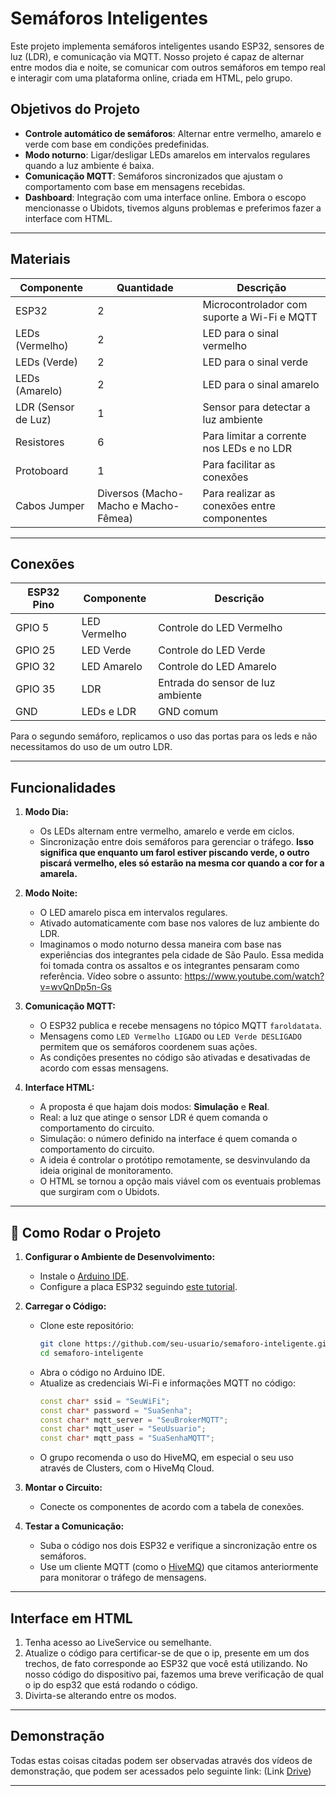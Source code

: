 # Semáforos Inteligentes 

Este projeto implementa semáforos inteligentes usando ESP32, sensores de luz (LDR), e comunicação via MQTT. Nosso projeto é capaz de alternar entre modos dia e noite, se comunicar com outros semáforos em tempo real e interagir com uma plataforma online, criada em HTML, pelo grupo. 

## Objetivos do Projeto

- **Controle automático de semáforos**: Alternar entre vermelho, amarelo e verde com base em condições predefinidas.
- **Modo noturno**: Ligar/desligar LEDs amarelos em intervalos regulares quando a luz ambiente é baixa.
- **Comunicação MQTT**: Semáforos sincronizados que ajustam o comportamento com base em mensagens recebidas.
- **Dashboard**: Integração com uma interface online. Embora o escopo mencionasse o Ubidots, tivemos alguns problemas e preferimos fazer a interface com HTML. 

---

## Materiais

| Componente         | Quantidade | Descrição                                                                 |
|---------------------|------------|---------------------------------------------------------------------------|
| ESP32              | 2          | Microcontrolador com suporte a Wi-Fi e MQTT                              |
| LEDs (Vermelho)    | 2          | LED para o sinal vermelho                                      |
| LEDs (Verde)       | 2          | LED para o sinal verde                                         |
| LEDs (Amarelo)     | 2          | LED para o sinal amarelo                                       |
| LDR (Sensor de Luz)| 1          | Sensor para detectar a luz ambiente                                      |
| Resistores         | 6          | Para limitar a corrente nos LEDs e no LDR                               |
| Protoboard         | 1          | Para facilitar as conexões                                              |
| Cabos Jumper       | Diversos (Macho-Macho e Macho-Fêmea)   | Para realizar as conexões entre componentes                              |

---

## Conexões

| ESP32 Pino | Componente       | Descrição                                |
|------------|------------------|------------------------------------------|
| GPIO 5     | LED Vermelho    | Controle do LED Vermelho                 |
| GPIO 25    | LED Verde       | Controle do LED Verde                    |
| GPIO 32    | LED Amarelo     | Controle do LED Amarelo                  |
| GPIO 35    | LDR             | Entrada do sensor de luz ambiente        |
| GND        | LEDs e LDR       | GND comum                                |

Para o segundo semáforo, replicamos o uso das portas para os leds e não necessitamos do uso de um outro LDR. 

---

## Funcionalidades

1. **Modo Dia:**
   - Os LEDs alternam entre vermelho, amarelo e verde em ciclos.
   - Sincronização entre dois semáforos para gerenciar o tráfego. **Isso significa que enquanto um farol estiver piscando verde, o outro piscará vermelho, eles só estarão na mesma cor quando a cor for a amarela.**
    

2. **Modo Noite:**
   - O LED amarelo pisca em intervalos regulares.
   - Ativado automaticamente com base nos valores de luz ambiente do LDR.
   - Imaginamos o modo noturno dessa maneira com base nas experiências dos integrantes pela cidade de São Paulo. Essa medida foi tomada contra os assaltos e os integrantes pensaram como referência. Vídeo sobre o assunto: https://www.youtube.com/watch?v=wvQnDp5n-Gs 

3. **Comunicação MQTT:**
   - O ESP32 publica e recebe mensagens no tópico MQTT `faroldatata`.
   - Mensagens como `LED Vermelho LIGADO` ou `LED Verde DESLIGADO` permitem que os semáforos coordenem suas ações.
   - As condições presentes no código são ativadas e desativadas de acordo com essas mensagens. 

4. **Interface HTML:**
   - A proposta é que hajam dois modos: **Simulação** e **Real**.
   - Real: a luz que atinge o sensor LDR é quem comanda o comportamento do circuito.
   - Simulação: o número definido na interface é quem comanda o comportamento do circuito.
   - A ideia é controlar o protótipo remotamente, se desvinvulando da ideia original de monitoramento.
   - O HTML se tornou a opção mais viável com os eventuais problemas que surgiram com o Ubidots. 

---

## 🚀 Como Rodar o Projeto

1. **Configurar o Ambiente de Desenvolvimento:**
   - Instale o [Arduino IDE](https://www.arduino.cc/en/software).
   - Configure a placa ESP32 seguindo [este tutorial](https://randomnerdtutorials.com/installing-the-esp32-board-in-arduino-ide-windows-instructions/).

2. **Carregar o Código:**
   - Clone este repositório:
     ```bash
     git clone https://github.com/seu-usuario/semaforo-inteligente.git
     cd semaforo-inteligente
     ```
   - Abra o código no Arduino IDE.
   - Atualize as credenciais Wi-Fi e informações MQTT no código:
     ```cpp
     const char* ssid = "SeuWiFi";
     const char* password = "SuaSenha";
     const char* mqtt_server = "SeuBrokerMQTT";
     const char* mqtt_user = "SeuUsuario";
     const char* mqtt_pass = "SuaSenhaMQTT";
     ```
    - O grupo recomenda o uso do HiveMQ, em especial o seu uso através de Clusters, com o HiveMq Cloud. 

3. **Montar o Circuito:**
   - Conecte os componentes de acordo com a tabela de conexões.

4. **Testar a Comunicação:**
   - Suba o código nos dois ESP32 e verifique a sincronização entre os semáforos.
   - Use um cliente MQTT (como o [HiveMQ](https://www.hivemq.com/)) que citamos anteriormente para monitorar o tráfego de mensagens.

---

## Interface em HTML

1. Tenha acesso ao LiveService ou semelhante.
2. Atualize o código para certificar-se de que o ip, presente em um dos trechos, de fato corresponde ao ESP32 que você está utilizando. No nosso código do dispositivo pai, fazemos uma breve verificação de qual o ip do esp32 que está rodando o código. 
3. Divirta-se alterando entre os modos. 

---

## Demonstração

Todas estas coisas citadas podem ser observadas através dos vídeos de demonstração, que podem ser acessados pelo seguinte link:
(Link [Drive]([https://www.hivemq.com/](https://drive.google.com/drive/folders/1ndNf0GCn0g66sDceawAxodwj5g5HO9kM?usp=sharing)))

---
